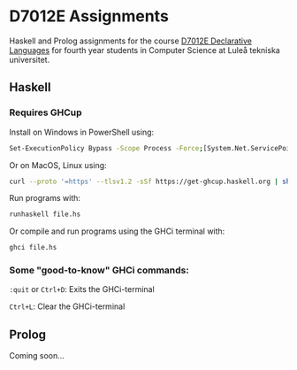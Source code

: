 # D7012E Assignments
Haskell and Prolog assignments for the course [D7012E Declarative Languages](https://www.ltu.se/en/education/course/d70/d7012e-declarative-languages) for fourth year students in Computer Science at Luleå tekniska universitet.

## Haskell
### Requires GHCup

Install on Windows in PowerShell using:
```bash
Set-ExecutionPolicy Bypass -Scope Process -Force;[System.Net.ServicePointManager]::SecurityProtocol = [System.Net.ServicePointManager]::SecurityProtocol -bor 3072; try { & ([ScriptBlock]::Create((Invoke-WebRequest https://www.haskell.org/ghcup/sh/bootstrap-haskell.ps1 -UseBasicParsing))) -Interactive -DisableCurl } catch { Write-Error $_ }
``` 

Or on MacOS, Linux using:
```bash
curl --proto '=https' --tlsv1.2 -sSf https://get-ghcup.haskell.org | sh
``` 

Run programs with:
```bash
runhaskell file.hs
``` 

Or compile and run programs using the GHCi terminal with:
```bash
ghci file.hs
``` 

### Some "good-to-know" GHCi commands:

`:quit` or `Ctrl+D`: Exits the GHCi-terminal

`Ctrl+L`: Clear the GHCi-terminal

## Prolog
Coming soon...